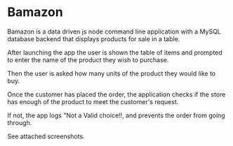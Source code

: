 # Bamazon

Bamazon is a data driven js node command line application with a MySQL database backend that displays products for sale in a table.  

After launching the app the user is shown the table of items and  prompted to enter the name of the product they wish to purchase.

Then the user is asked how many units of the product they would like to buy.

Once the customer has placed the order, the application checks if the store has enough of the product to meet the customer's request.

If not, the app logs "Not a Valid choice!!, and prevents the order from going through.

See attached screenshots.
